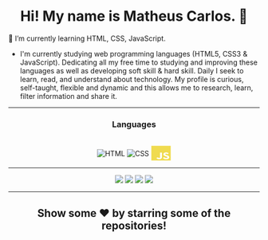 <h1 align="center">Hi! My name is Matheus Carlos. 👋</h1>
<p>
🌱 I’m currently learning HTML, CSS, JavaScript. <br>

-   I'm currently studying web programming languages (HTML5, CSS3 & JavaScript).
Dedicating all my free time to studying and improving these languages as well as developing soft skill & hard skill. Daily I seek to learn, read, and understand about technology. My profile is curious, self-taught, flexible and dynamic and this allows me to research, learn, filter information and share it.
</p>

<hr/>

 <h3 align="center">
Languages
</h3>

 <div align="center" style="display: inline_block"><br>
  <img align="center" alt="HTML" height="30" width="40" src="https://icongr.am/devicon/html5-original-wordmark.svg">
  <img align="center" alt="CSS" height="30" width="40" src="https://icongr.am/devicon/css3-original-wordmark.svg">
  <img align="center" alt="Js" height="30" width="40" src="https://raw.githubusercontent.com/devicons/devicon/master/icons/javascript/javascript-plain.svg">

</div>

<hr/>

<div align="center"> 
 <a href="https://www.linkedin.com/in/matheuscarlosf/" target="_blank"><img src="https://img.shields.io/badge/-LinkedIn-%230077B5?style=for-the-badge&logo=linkedin&logoColor=white" target="_blank"></a> 
  <a href="https://www.instagram.com/matheuscarlosf/" target="_blank"><img src="https://img.shields.io/badge/-Instagram-%23E4405F?style=for-the-badge&logo=instagram&logoColor=white" target="_blank"></a>
  <a href = "mailto:matheuscarlos16@gmail.com" target="_blank"><img src="https://img.shields.io/badge/-Email-%23333?style=for-the-badge&logo=icloud&logoColor=white" target="_blank"></a>
  <a href = "https://api.whatsapp.com/send?phone=5588981309877" target="_blank"><img src="https://img.shields.io/badge/WhatsApp-25D366?style=for-the-badge&logo=whatsapp&logoColor=white" target="_blank"></a>

<hr/>

<h2 align="center">
  Show some ❤️ by starring some of the repositories!
</h2>
